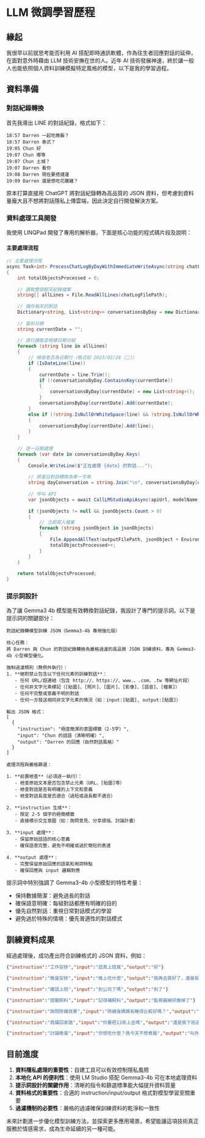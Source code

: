 # LLM 微調學習歷程

## 緣起

我很早以前就思考能否利用 AI 搭配即時通訊軟體，作為往生者回應對話的延伸，在面對意外時藉由 LLM 技術安撫在世的人。近年 AI 技術發展神速，終於讓一般人也能依照個人資料訓練模擬特定風格的模型，以下是我的學習過程。

## 資料準備

### 對話紀錄轉換

首先我導出 LINE 的對話紀錄，格式如下：

```
18:57 Darren 一起吃晚飯？
18:57 Darren 泰式？
19:05 Chun 好
19:07 Chun 哪等
19:07 Chun 土城？
19:07 Darren 看你
19:08 Darren 現在要搭捷運
19:09 Darren 還是想吃花雕雞？
```

原本打算直接用 ChatGPT 將對話紀錄轉為高品質的 JSON 資料，但考慮到資料量龐大且不想將對話隱私上傳雲端，因此決定自行開發解決方案。

### 資料處理工具開發

我使用 LINQPad 開發了專用的解析器，下面是核心功能的程式碼片段及說明：

#### 主要處理流程

```csharp
// 主要處理流程
async Task<int> ProcessChatLogByDayWithImmediateWriteAsync(string chatLogFilePath, string apiUrl, string modelName, string outputFilePath)
{
    int totalObjectsProcessed = 0;
    
    // 讀取整個聊天紀錄檔案
    string[] allLines = File.ReadAllLines(chatLogFilePath);
    
    // 儲存每天的對話
    Dictionary<string, List<string>> conversationsByDay = new Dictionary<string, List<string>>();
    
    // 當前日期
    string currentDate = "";
    
    // 逐行讀取並根據日期分組
    foreach (string line in allLines)
    {
        // 檢查是否為日期行（格式如 2023/02/28（二））
        if (IsDateLine(line))
        {
            currentDate = line.Trim();
            if (!conversationsByDay.ContainsKey(currentDate))
            {
                conversationsByDay[currentDate] = new List<string>();
            }
            conversationsByDay[currentDate].Add(currentDate);
        }
        else if (!string.IsNullOrWhiteSpace(line) && !string.IsNullOrWhiteSpace(currentDate))
        {
            conversationsByDay[currentDate].Add(line);
        }
    }
    
    // 逐一日期處理
    foreach (var date in conversationsByDay.Keys)
    {
        Console.WriteLine($"正在處理 {date} 的對話...");
        
        // 將當日對話轉換為單一字串
        string dayConversation = string.Join("\n", conversationsByDay[date]);
        
        // 呼叫 API
        var jsonObjects = await CallLMStudioApiAsync(apiUrl, modelName, dayConversation);
        
        if (jsonObjects != null && jsonObjects.Count > 0)
        {
            // 立即寫入檔案
            foreach (string jsonObject in jsonObjects)
            {
                File.AppendAllText(outputFilePath, jsonObject + Environment.NewLine);
                totalObjectsProcessed++;
            }
        }
    }
    
    return totalObjectsProcessed;
}
```

### 提示詞設計

為了讓 Gemma3 4b 模型能有效轉換對話紀錄，我設計了專門的提示詞。以下是提示詞的關鍵部分：

```
對話紀錄轉模型訓練 JSON（Gemma3-4b 專用強化版）

核心任務：
將 Darren 與 Chun 的對話紀錄轉換為嚴格過濾的高品質 JSON 訓練資料，專為 Gemma3-4b 小型模型優化。

強制過濾規則（無例外執行）：
1. **絕對禁止包含以下任何元素的訓練對話**：
   - 任何 URL/超連結（包含 http://、https://、www.、.com、.tw 等網址片段）
   - 任何非文字元素標記（[貼圖]、[照片]、[圖片]、[影像]、[語音]、[檔案]）
   - 任何不完整或意義不明的對話
   - 任何一方發送相同非文字元素的情況（如：input:[貼圖], output:[貼圖]）

輸出 JSON 格式：
[
  {
    "instruction": "極度簡潔的意圖標籤（2-5字）",
    "input": "Chun 的話語（清晰明確）",
    "output": "Darren 的回應（自然對話風格）"
  }
]

處理流程與嚴格篩選：

1. **前置檢查**（必須逐一執行）：
   - 檢查原始文本是否包含禁止元素（URL、[貼圖]等）
   - 檢查對話是否有明確的上下文和意義
   - 檢查對話長度是否適合（過短或過長都不適合）

2. **instruction 生成**：
   - 限定 2-5 個字的極簡標籤
   - 直接標示交互意圖（如：詢問意見、分享煩惱、討論計畫）

3. **input 處理**：
   - 保留原始話語的核心意義
   - 確保語意完整，避免不明確或過於簡短的表達

4. **output 處理**：
   - 完整保留原始回應的語氣和用詞特點
   - 確保回應與 input 邏輯對應
```

提示詞中特別強調了 Gemma3-4b 小型模型的特性考量：
- 保持數據簡潔：避免過長的對話
- 確保語意明確：每組對話都應有明確的目的
- 優先自然對話：重視日常對話模式的學習
- 避免過於特殊的情境：優先普適性的對話模式

## 訓練資料成果

經過處理後，成功產出符合訓練格式的 JSON 資料，例如：

```json
{"instruction":"工作安排","input":"認真上班窩","output":"好"}

{"instruction":"晚餐安排","input":"晚上吃什麼","output":"我再去買好了，還是有點餓"}

{"instruction":"確認上班","input":"到公司了嗎","output":"到了"}

{"instruction":"提醒飼料","input":"記得補飼料","output":"監視器線好像掉了"}

{"instruction":"詢問除蟎效果","input":"除蟎後媽媽有睡得比較好嗎？","output":"她應該沒有什麼感覺"}

{"instruction":"商議回家路","input":"你要把12街上去嗎","output":"還是我下班過去"}

{"instruction":"討論晚餐","input":"你想吃什麼？我今天不想煮飯","output":"叫外送吧，我想吃那家泰式料理"}
```

## 目前進度

1. **資料隱私處理的重要性**：自建工具可以有效控制隱私風險
2. **本地化 API 的便利性**：使用 LM Studio 搭配 Gemma3-4b 可在本地處理資料
3. **提示詞設計的關鍵作用**：清晰的指令和篩選標準能大幅提升資料質量
4. **資料格式的重要性**：合適的 instruction/input/output 格式對模型學習至關重要
5. **過濾機制的必要性**：嚴格的過濾確保訓練資料的乾淨和一致性

未來計劃進一步優化模型訓練方法，並探索更多應用場景，希望能讓這項技術真正服務於情感需求，成為生命延續的另一種可能。
